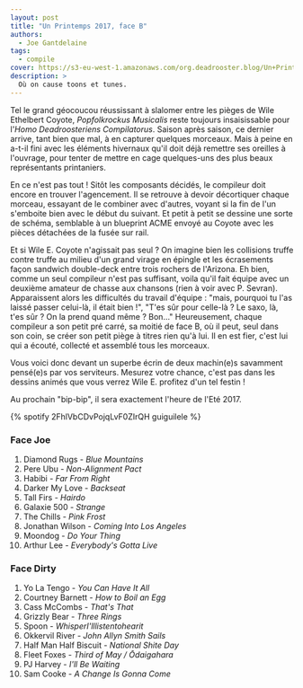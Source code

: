 ```yaml
---
layout: post
title: "Un Printemps 2017, face B"
authors:
  - Joe Gantdelaine
tags:
  - compile
cover: https://s3-eu-west-1.amazonaws.com/org.deadrooster.blog/Un+Printemps+2017-face+B.jpg
description: >
  Où on cause toons et tunes.
---
```


Tel le grand géocoucou réussissant à slalomer entre les pièges de Wile Ethelbert
Coyote, _Popfolkrockus Musicalis_ reste toujours insaisissable pour l'_Homo
Deadroosteriens Compilatorus_. Saison après saison, ce dernier arrive, tant bien
que mal, à en capturer quelques morceaux. Mais à peine en a-t-il fini avec les
éléments hivernaux qu'il doit déjà remettre ses oreilles à l'ouvrage, pour
tenter de mettre en cage quelques-uns des plus beaux représentants printaniers.

En ce n'est pas tout ! Sitôt les composants décidés, le compileur doit encore en
trouver l'agencement. Il se retrouve à devoir décortiquer chaque morceau,
essayant de le combiner avec d'autres, voyant si la fin de l'un s'emboite bien
avec le début du suivant. Et petit à petit se dessine une sorte de schéma,
semblable à un blueprint ACME envoyé au Coyote avec les pièces détachées de la
fusée sur rail.

Et si Wile E. Coyote n'agissait pas seul ? On imagine bien les collisions truffe
contre truffe au milieu d'un grand virage en épingle et les écrasements façon
sandwich double-deck entre trois rochers de l'Arizona. Eh bien, comme un seul
compileur n'est pas suffisant, voila qu'il fait équipe avec un deuxième amateur
de chasse aux chansons (rien à voir avec P. Sevran). Apparaissent alors les
difficultés du travail d'équipe : "mais, pourquoi tu l'as laissé passer
celui-là, il était bien !", "T'es sûr pour celle-là ? Le saxo, là, t'es sûr ? On
la prend quand même ? Bon..." Heureusement, chaque compileur a son petit pré
carré, sa moitié de face B, où il peut, seul dans son coin, se créer son petit
piège à titres rien qu'à lui. Il en est fier, c'est lui qui a écouté, collecté
et assemblé tous les morceaux.

Vous voici donc devant un superbe écrin de deux machin(e)s savamment pensé(e)s
par vos serviteurs. Mesurez votre chance, c'est pas dans les dessins animés que
vous verrez Wile E. profitez d'un tel festin !

Au prochain "bip-bip", il sera exactement l'heure de l'Eté 2017.

{% spotify 2FhlVbCDvPojqLvF0ZIrQH guiguilele %}

### Face Joe

1. Diamond Rugs - _Blue Mountains_
1. Pere Ubu - _Non-Alignment Pact_
1. Habibi - _Far From Right_
1. Darker My Love - _Backseat_
1. Tall Firs - _Hairdo_
1. Galaxie 500 - _Strange_
1. The Chills - _Pink Frost_
1. Jonathan Wilson - _Coming Into Los Angeles_
1. Moondog - _Do Your Thing_
1. Arthur Lee - _Everybody's Gotta Live_

### Face Dirty

1. Yo La Tengo - _You Can Have It All_
1. Courtney Barnett - _How to Boil an Egg_
1. Cass McCombs - _That's That_
1. Grizzly Bear - _Three Rings_
1. Spoon - _WhisperI'lllistentohearit_
1. Okkervil River - _John Allyn Smith Sails_
1. Half Man Half Biscuit - _National Shite Day_
1. Fleet Foxes - _Third of May / Ōdaigahara_
1. PJ Harvey - _I'll Be Waiting_
1. Sam Cooke - _A Change Is Gonna Come_
